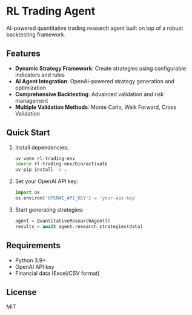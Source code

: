 # RL Trading Agent

AI-powered quantitative trading research agent built on top of a robust backtesting framework.

## Features

- **Dynamic Strategy Framework**: Create strategies using configurable indicators and rules
- **AI Agent Integration**: OpenAI-powered strategy generation and optimization
- **Comprehensive Backtesting**: Advanced validation and risk management
- **Multiple Validation Methods**: Monte Carlo, Walk Forward, Cross Validation

## Quick Start

1. Install dependencies:
   ```bash
   uv venv rl-trading-env
   source rl-trading-env/bin/activate
   uv pip install -e .
   ```

2. Set your OpenAI API key:
   ```python
   import os
   os.environ['OPENAI_API_KEY'] = 'your-api-key'
   ```

3. Start generating strategies:
   ```python
   agent = QuantitativeResearchAgent()
   results = await agent.research_strategies(data)
   ```

## Requirements

- Python 3.9+
- OpenAI API key
- Financial data (Excel/CSV format)

## License

MIT
